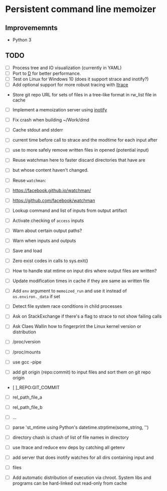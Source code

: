 # Persistent command line memoizer

## Improvememnts

- Python 3

## TODO

- [ ] Process tree and IO visualization (currently in YAML)
- [ ] Port to [D](http://dlang.org/) for better performance.
- [ ] Test on Linux for Windows 10 (does it support strace and inotify?)
- [ ] Add optional support for more robust tracing
  with [ltrace](https://en.wikipedia.org/wiki/Ltrace)
- Store git repo URL for sets of files in a tree-like format in rw_list file in cache
- [ ] Implement a memoization server using [inotify](https://en.wikipedia.org/wiki/Inotify)

- [ ] Fix crash when building ~/Work/dmd

- [ ] Cache stdout and stderr

- [ ] current time before call to strace and the modtime for each input after
- [ ] use to more safely remove written files in opened (potential input)
- [ ] Reuse watchman here to faster discard directories that have are
- [ ] but whose content haven't changed.

- [ ] Reuse `watchman`:
- [ ] https://facebook.github.io/watchman/
- [ ] https://github.com/facebook/watchman

- [ ] Lookup command and list of inputs from output artifact

- [ ] Activate checking of `access` inputs

- [ ] Warn about certain output paths?
- [ ] Warn when inputs and outputs

- [ ] Save and load
- [ ] Zero exist codes in calls to sys.exit()

- [ ] How to handle stat mtime on input dirs where output files are written?

- [ ] Update modification times in cache if they are same as written file

- [ ] Add `env` argument to `memoized_run` and use it instead of `os.environ._data` if set

- [ ] Detect file system race conditions in child processes

- [ ] Ask on StackExchange if there's a flag to strace to not show failing calls

- [ ] Ask Claes Wallin how to fingerprint the Linux kernel version or distribution
- [ ] /proc/version
- [ ] /proc/mounts

- [ ] use gcc -pipe

- [ ] add git origin (repo:commit) to input files and sort them on git repo origin
- [ ]_REPO:GIT_COMMIT
- [ ] rel_path_file_a
- [ ] rel_path_file_b
- [ ] ...

- [ ] parse 'st_mtime using Python's datetime.strptime(some_string, '')

- [ ] directory chash is chash of list of file names in directory

- [ ] use ltrace and reduce env deps by catching all getenv

- [ ] add server that does inotify watches for all dirs containing input and
- [ ] files

- [ ] Add automatic distribution of execution via chroot. System libs and
  programs can be hard-linked out read-only from cache
